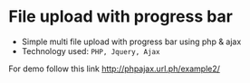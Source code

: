 File upload with progress bar 
========


* Simple multi file upload with progress bar using php & ajax
* Technology used: ``` PHP, Jquery, Ajax ```

For demo follow this link
http://phpajax.url.ph/example2/ 

